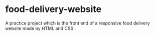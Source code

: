 # food-delivery-website
A practice project which is the front end of a responsive food delivery website made by HTML and CSS..
